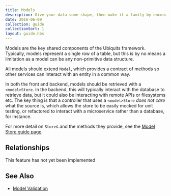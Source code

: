 ```yaml
---
title: Models
description: Give your data some shape, then make it a family by encouraging relationships
date: 2016-06-09
collection: guide
collectionSort: 1
layout: guide.hbs
---
```


Models are the key shared components of the Ubiquits framework. 
Typically, models represent a single row of a table, but this is by no means a limitation as a model can be any 
non-primitive data structure.

All models should extend `Model`, which provides a contract of methods so other services can interact
 with an entity in a common way.

In both the front and backend, models should be retrieved with a `<model>Store`. In the backend, this will typically
 interact with the database to retrieve data, but it could also be interacting with remote APIs or filesystems etc.
The key thing is that a controller that uses a `<model>Store` *does not care* what the source is, which allows the store to be
easily mocked for unit testing, or refactored to interact with a microservice rather than a database, for instance.

For more detail on `Store`s and the methods they provide, see the [Model Store guide page](/guide/model-stores).

## Relationships
This feature has not yet been implemented

## See Also

* [Model Validation](/guide/validation)
